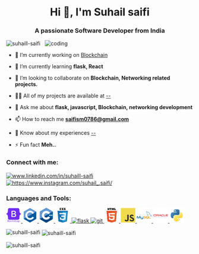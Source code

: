 



<h1 align="center">Hi 👋, I'm Suhail saifi</h1>
<h3 align="center">A passionate Software Developer from India</h3>

<img align="right" alt="coding" width="400"  src="https://github.com/Suhaill-Saifi/Suhaill-saifi/assets/114340669/9b476569-41d7-4df5-9138-273e400bf35e"> 

<p align="left"> <img src="https://komarev.com/ghpvc/?username=suhaill-saifi&label=Profile%20views&color=0e75b6&style=flat" alt="suhaill-saifi" /> </p>

- 🔭 I’m currently working on [Blockchain](https://github.com/Suhaill-Saifi/INDpay.git)

- 🌱 I’m currently learning **flask, React**

- 👯 I’m looking to collaborate on **Blockchain, Networking related projects.**

- 👨‍💻 All of my projects are available at [--](--)

- 💬 Ask me about **flask, javascript, Blockchain, networking development**

- 📫 How to reach me **saifism0786@gmail.com**

- 📄 Know about my experiences [--](--)

- ⚡ Fun fact **Meh..**

<h3 align="left">Connect with me:</h3>
<p align="left">
<a href="https://linkedin.com/in/www.linkedin.com/in/suhaill-saifi" target="blank"><img align="center" src="https://raw.githubusercontent.com/rahuldkjain/github-profile-readme-generator/master/src/images/icons/Social/linked-in-alt.svg" alt="www.linkedin.com/in/suhaill-saifi" height="30" width="40" /></a>
<a href="https://instagram.com/https://www.instagram.com/suhail_.saifi/" target="blank"><img align="center" src="https://raw.githubusercontent.com/rahuldkjain/github-profile-readme-generator/master/src/images/icons/Social/instagram.svg" alt="https://www.instagram.com/suhail_.saifi/" height="30" width="40" /></a>
</p>

<h3 align="left">Languages and Tools:</h3>
<p align="left"> <a href="https://getbootstrap.com" target="_blank" rel="noreferrer"> <img src="https://raw.githubusercontent.com/devicons/devicon/master/icons/bootstrap/bootstrap-plain-wordmark.svg" alt="bootstrap" width="40" height="40"/> </a> <a href="https://www.cprogramming.com/" target="_blank" rel="noreferrer"> <img src="https://raw.githubusercontent.com/devicons/devicon/master/icons/c/c-original.svg" alt="c" width="40" height="40"/> </a> <a href="https://www.w3schools.com/cpp/" target="_blank" rel="noreferrer"> <img src="https://raw.githubusercontent.com/devicons/devicon/master/icons/cplusplus/cplusplus-original.svg" alt="cplusplus" width="40" height="40"/> </a> <a href="https://www.w3schools.com/css/" target="_blank" rel="noreferrer"> <img src="https://raw.githubusercontent.com/devicons/devicon/master/icons/css3/css3-original-wordmark.svg" alt="css3" width="40" height="40"/> </a> <a href="https://flask.palletsprojects.com/" target="_blank" rel="noreferrer"> <img src="https://www.vectorlogo.zone/logos/pocoo_flask/pocoo_flask-icon.svg" alt="flask" width="40" height="40"/> </a> <a href="https://git-scm.com/" target="_blank" rel="noreferrer"> <img src="https://www.vectorlogo.zone/logos/git-scm/git-scm-icon.svg" alt="git" width="40" height="40"/> </a> <a href="https://www.w3.org/html/" target="_blank" rel="noreferrer"> <img src="https://raw.githubusercontent.com/devicons/devicon/master/icons/html5/html5-original-wordmark.svg" alt="html5" width="40" height="40"/> </a> <a href="https://developer.mozilla.org/en-US/docs/Web/JavaScript" target="_blank" rel="noreferrer"> <img src="https://raw.githubusercontent.com/devicons/devicon/master/icons/javascript/javascript-original.svg" alt="javascript" width="40" height="40"/> </a> <a href="https://www.mysql.com/" target="_blank" rel="noreferrer"> <img src="https://raw.githubusercontent.com/devicons/devicon/master/icons/mysql/mysql-original-wordmark.svg" alt="mysql" width="40" height="40"/> </a> <a href="https://www.oracle.com/" target="_blank" rel="noreferrer"> <img src="https://raw.githubusercontent.com/devicons/devicon/master/icons/oracle/oracle-original.svg" alt="oracle" width="40" height="40"/> </a> <a href="https://www.python.org" target="_blank" rel="noreferrer"> <img src="https://raw.githubusercontent.com/devicons/devicon/master/icons/python/python-original.svg" alt="python" width="40" height="40"/> </a> </p>

<p><img align="left" src="https://github-readme-stats.vercel.app/api/top-langs?username=suhaill-saifi&show_icons=true&locale=en&layout=compact" alt="suhaill-saifi" /></p>

<p>&nbsp;<img align="center" src="https://github-readme-stats.vercel.app/api?username=suhaill-saifi&show_icons=true&locale=en" alt="suhaill-saifi" /></p>

<p><img align="center" src="https://github-readme-streak-stats.herokuapp.com/?user=suhaill-saifi&" alt="suhaill-saifi" /></p>

